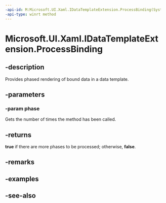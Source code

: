 ```yaml
---
-api-id: M:Microsoft.UI.Xaml.IDataTemplateExtension.ProcessBinding(System.UInt32)
-api-type: winrt method
---
```


<!-- Method syntax
public bool ProcessBinding(System.UInt32 phase)
-->

# Microsoft.UI.Xaml.IDataTemplateExtension.ProcessBinding

## -description
Provides phased rendering of bound data in a data template.

## -parameters
### -param phase
Gets the number of times the method has been called.

## -returns
**true** if there are more phases to be processed; otherwise, **false**.

## -remarks

## -examples

## -see-also
